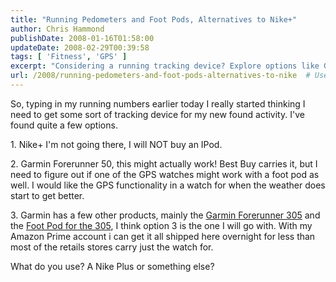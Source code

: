 ```yaml
---
title: "Running Pedometers and Foot Pods, Alternatives to Nike+"
author: Chris Hammond
publishDate: 2008-01-16T01:58:00
updateDate: 2008-02-29T00:39:58
tags: [ 'Fitness', 'GPS' ]
excerpt: "Considering a running tracking device? Explore options like Garmin Forerunner series with GPS and foot pod compatibility. Make the right choice for your fitness needs!"
url: /2008/running-pedometers-and-foot-pods-alternatives-to-nike  # Use the generated URL with year
---
```

<p>So, typing in my running numbers earlier today I really started thinking I need to get some sort of tracking device for my new found activity. I've found quite a few options.</p> <p>1. Nike+ I'm not going there, I will NOT buy an IPod.</p> <p>2. Garmin Forerunner 50, this might actually work! Best Buy carries it, but I need to figure out if one of the GPS watches might work with a foot pod as well. I would like the GPS functionality in a watch for when the weather does start to get better.</p> <p>3. Garmin has a few other products, mainly the <a class="" mce_href="https://www.amazon.com/gp/product/B000E3XPYQ?ie=UTF8&amp;tag=chrishammondc-20&amp;linkCode=xm2&amp;camp=1789&amp;creativeASIN=B000E3XPYQ" href="https://www.amazon.com/gp/product/B000E3XPYQ?ie=UTF8&amp;tag=chrishammondc-20&amp;linkCode=xm2&amp;camp=1789&amp;creativeASIN=B000E3XPYQ">Garmin Forerunner 305</a> and the <a class="" mce_href="https://www.amazon.com/gp/product/B000HZDNZ2?ie=UTF8&amp;tag=chrishammondc-20&amp;linkCode=xm2&amp;camp=1789&amp;creativeASIN=B000HZDNZ2" href="https://www.amazon.com/gp/product/B000HZDNZ2?ie=UTF8&amp;tag=chrishammondc-20&amp;linkCode=xm2&amp;camp=1789&amp;creativeASIN=B000HZDNZ2">Foot Pod for the 305</a>, I think option&#160;3 is the one I will go with. With my Amazon Prime account i can get it all shipped here overnight for less than most of the retails stores carry just the watch for.</p> <p>What do you use? A Nike Plus or something else?</p>


